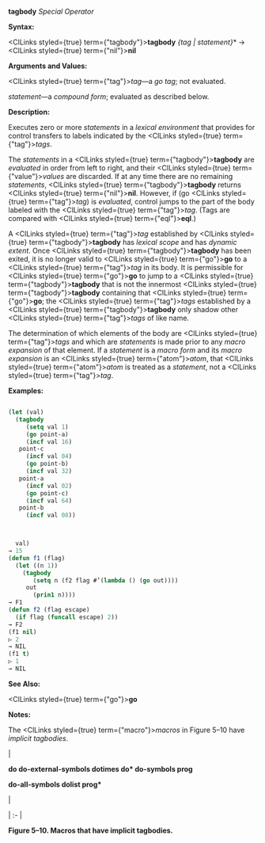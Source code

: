 **tagbody** *Special Operator* 



**Syntax:** 



<ClLinks styled={true} term={"tagbody"}><b>tagbody</b></ClLinks> *\{tag | statement\}*\* → <ClLinks styled={true} term={"nil"}><b>nil</b></ClLinks> 



**Arguments and Values:** 



<ClLinks styled={true} term={"tag"}><i>tag</i></ClLinks>—a *go tag*; not evaluated. 



*statement*—a *compound form*; evaluated as described below. 



**Description:** 



Executes zero or more *statements* in a *lexical environment* that provides for control transfers to labels indicated by the <ClLinks styled={true} term={"tag"}><i>tags</i></ClLinks>. 



The *statements* in a <ClLinks styled={true} term={"tagbody"}><b>tagbody</b></ClLinks> are *evaluated* in order from left to right, and their <ClLinks styled={true} term={"value"}><i>values</i></ClLinks> are discarded. If at any time there are no remaining *statements*, <ClLinks styled={true} term={"tagbody"}><b>tagbody</b></ClLinks> returns <ClLinks styled={true} term={"nil"}><b>nil</b></ClLinks>. However, if (go <ClLinks styled={true} term={"tag"}><i>tag</i></ClLinks>) is *evaluated*, control jumps to the part of the body labeled with the <ClLinks styled={true} term={"tag"}><i>tag</i></ClLinks>. (Tags are compared with <ClLinks styled={true} term={"eql"}><b>eql</b></ClLinks>.) 



A <ClLinks styled={true} term={"tag"}><i>tag</i></ClLinks> established by <ClLinks styled={true} term={"tagbody"}><b>tagbody</b></ClLinks> has *lexical scope* and has *dynamic extent*. Once <ClLinks styled={true} term={"tagbody"}><b>tagbody</b></ClLinks> has been exited, it is no longer valid to <ClLinks styled={true} term={"go"}><b>go</b></ClLinks> to a <ClLinks styled={true} term={"tag"}><i>tag</i></ClLinks> in its body. It is permissible for <ClLinks styled={true} term={"go"}><b>go</b></ClLinks> to jump to a <ClLinks styled={true} term={"tagbody"}><b>tagbody</b></ClLinks> that is not the innermost <ClLinks styled={true} term={"tagbody"}><b>tagbody</b></ClLinks> containing that <ClLinks styled={true} term={"go"}><b>go</b></ClLinks>; the <ClLinks styled={true} term={"tag"}><i>tags</i></ClLinks> established by a <ClLinks styled={true} term={"tagbody"}><b>tagbody</b></ClLinks> only shadow other <ClLinks styled={true} term={"tag"}><i>tags</i></ClLinks> of like name. 



The determination of which elements of the body are <ClLinks styled={true} term={"tag"}><i>tags</i></ClLinks> and which are *statements* is made prior to any *macro expansion* of that element. If a *statement* is a *macro form* and its *macro expansion* is an <ClLinks styled={true} term={"atom"}><i>atom</i></ClLinks>, that <ClLinks styled={true} term={"atom"}><i>atom</i></ClLinks> is treated as a *statement*, not a <ClLinks styled={true} term={"tag"}><i>tag</i></ClLinks>. 



**Examples:**
```lisp

(let (val) 
  (tagbody 
     (setq val 1) 
     (go point-a) 
     (incf val 16) 
   point-c 
     (incf val 04) 
     (go point-b) 
     (incf val 32) 
   point-a 
     (incf val 02) 
     (go point-c) 
     (incf val 64) 
   point-b 
     (incf val 08)) 



  val) 
→ 15 
(defun f1 (flag) 
  (let ((n 1)) 
    (tagbody 
       (setq n (f2 flag #’(lambda () (go out)))) 
     out 
       (prin1 n)))) 
→ F1 
(defun f2 (flag escape) 
  (if flag (funcall escape) 2)) 
→ F2 
(f1 nil) 
▷ 2 
→ NIL 
(f1 t) 
▷ 1 
→ NIL 

```
**See Also:** 



<ClLinks styled={true} term={"go"}><b>go</b></ClLinks> 



**Notes:** 



The <ClLinks styled={true} term={"macro"}><i>macros</i></ClLinks> in Figure 5–10 have *implicit tagbodies*. 



|<p>**do do-external-symbols dotimes do\* do-symbols prog** </p><p>**do-all-symbols dolist prog\***</p>|

| :- |





**Figure 5–10. Macros that have implicit tagbodies.** 



